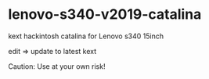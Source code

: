 # lenovo-s340-v2019-catalina
kext hackintosh catalina for Lenovo s340 15inch

edit => update to latest kext

Caution:
Use at your own risk!
